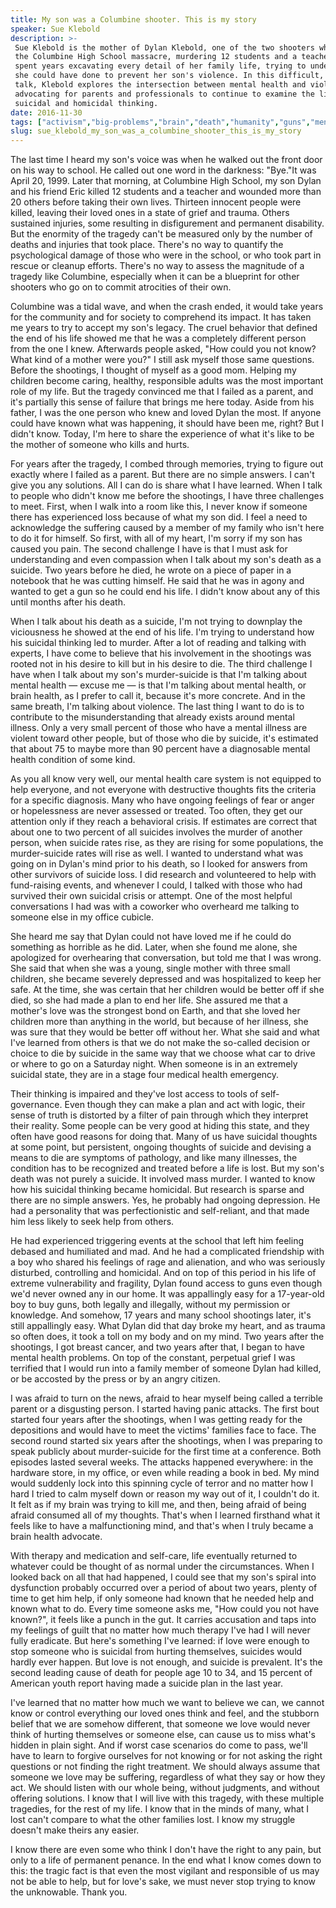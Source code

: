 ```yaml
---
title: My son was a Columbine shooter. This is my story
speaker: Sue Klebold
description: >-
 Sue Klebold is the mother of Dylan Klebold, one of the two shooters who committed
 the Columbine High School massacre, murdering 12 students and a teacher. She's
 spent years excavating every detail of her family life, trying to understand what
 she could have done to prevent her son's violence. In this difficult, jarring
 talk, Klebold explores the intersection between mental health and violence,
 advocating for parents and professionals to continue to examine the link between
 suicidal and homicidal thinking.
date: 2016-11-30
tags: ["activism","big-problems","brain","death","humanity","guns","mental-health","mind","pain","parenting","personality","society","social-change","united-states","tedmed","violence"]
slug: sue_klebold_my_son_was_a_columbine_shooter_this_is_my_story
---
```


The last time I heard my son's voice was when he walked out the front door on his way to
school. He called out one word in the darkness: "Bye."It was April 20, 1999. Later that
morning, at Columbine High School, my son Dylan and his friend Eric killed 12 students and
a teacher and wounded more than 20 others before taking their own lives. Thirteen innocent
people were killed, leaving their loved ones in a state of grief and trauma. Others
sustained injuries, some resulting in disfigurement and permanent disability. But the
enormity of the tragedy can't be measured only by the number of deaths and injuries that
took place. There's no way to quantify the psychological damage of those who were in the
school, or who took part in rescue or cleanup efforts. There's no way to assess the
magnitude of a tragedy like Columbine, especially when it can be a blueprint for other
shooters who go on to commit atrocities of their own.

Columbine was a tidal wave, and when the crash ended, it would take years for the
community and for society to comprehend its impact. It has taken me years to try to accept
my son's legacy. The cruel behavior that defined the end of his life showed me that he was
a completely different person from the one I knew. Afterwards people asked, "How could you
not know? What kind of a mother were you?" I still ask myself those same questions. Before
the shootings, I thought of myself as a good mom. Helping my children become caring,
healthy, responsible adults was the most important role of my life. But the tragedy
convinced me that I failed as a parent, and it's partially this sense of failure that
brings me here today. Aside from his father, I was the one person who knew and loved Dylan
the most. If anyone could have known what was happening, it should have been me, right?
But I didn't know. Today, I'm here to share the experience of what it's like to be the
mother of someone who kills and hurts.

For years after the tragedy, I combed through memories, trying to figure out exactly where
I failed as a parent. But there are no simple answers. I can't give you any solutions. All
I can do is share what I have learned. When I talk to people who didn't know me before the
shootings, I have three challenges to meet. First, when I walk into a room like this, I
never know if someone there has experienced loss because of what my son did. I feel a need
to acknowledge the suffering caused by a member of my family who isn't here to do it for
himself. So first, with all of my heart, I'm sorry if my son has caused you pain. The
second challenge I have is that I must ask for understanding and even compassion when I
talk about my son's death as a suicide. Two years before he died, he wrote on a piece of
paper in a notebook that he was cutting himself. He said that he was in agony and wanted
to get a gun so he could end his life. I didn't know about any of this until months after
his death.

When I talk about his death as a suicide, I'm not trying to downplay the viciousness he
showed at the end of his life. I'm trying to understand how his suicidal thinking led to
murder. After a lot of reading and talking with experts, I have come to believe that his
involvement in the shootings was rooted not in his desire to kill but in his desire to
die. The third challenge I have when I talk about my son's murder-suicide is that I'm
talking about mental health — excuse me — is that I'm talking about mental health, or
brain health, as I prefer to call it, because it's more concrete. And in the same breath,
I'm talking about violence. The last thing I want to do is to contribute to the
misunderstanding that already exists around mental illness. Only a very small percent of
those who have a mental illness are violent toward other people, but of those who die by
suicide, it's estimated that about 75 to maybe more than 90 percent have a diagnosable
mental health condition of some kind.

As you all know very well, our mental health care system is not equipped to help everyone,
and not everyone with destructive thoughts fits the criteria for a specific diagnosis.
Many who have ongoing feelings of fear or anger or hopelessness are never assessed or
treated. Too often, they get our attention only if they reach a behavioral crisis. If
estimates are correct that about one to two percent of all suicides involves the murder of
another person, when suicide rates rise, as they are rising for some populations, the
murder-suicide rates will rise as well. I wanted to understand what was going on in Dylan's
mind prior to his death, so I looked for answers from other survivors of suicide loss. I
did research and volunteered to help with fund-raising events, and whenever I could, I
talked with those who had survived their own suicidal crisis or attempt. One of the most
helpful conversations I had was with a coworker who overheard me talking to someone else
in my office cubicle.

She heard me say that Dylan could not have loved me if he could do something as horrible
as he did. Later, when she found me alone, she apologized for overhearing that
conversation, but told me that I was wrong. She said that when she was a young, single
mother with three small children, she became severely depressed and was hospitalized to
keep her safe. At the time, she was certain that her children would be better off if she
died, so she had made a plan to end her life. She assured me that a mother's love was the
strongest bond on Earth, and that she loved her children more than anything in the world,
but because of her illness, she was sure that they would be better off without her. What
she said and what I've learned from others is that we do not make the so-called decision
or choice to die by suicide in the same way that we choose what car to drive or where to
go on a Saturday night. When someone is in an extremely suicidal state, they are in a
stage four medical health emergency.

Their thinking is impaired and they've lost access to tools of self-governance. Even
though they can make a plan and act with logic, their sense of truth is distorted by a
filter of pain through which they interpret their reality. Some people can be very good at
hiding this state, and they often have good reasons for doing that. Many of us have
suicidal thoughts at some point, but persistent, ongoing thoughts of suicide and devising
a means to die are symptoms of pathology, and like many illnesses, the condition has to be
recognized and treated before a life is lost. But my son's death was not purely a suicide.
It involved mass murder. I wanted to know how his suicidal thinking became homicidal. But
research is sparse and there are no simple answers. Yes, he probably had ongoing
depression. He had a personality that was perfectionistic and self-reliant, and that made
him less likely to seek help from others.

He had experienced triggering events at the school that left him feeling debased and
humiliated and mad. And he had a complicated friendship with a boy who shared his feelings
of rage and alienation, and who was seriously disturbed, controlling and homicidal. And on
top of this period in his life of extreme vulnerability and fragility, Dylan found access
to guns even though we'd never owned any in our home. It was appallingly easy for a
17-year-old boy to buy guns, both legally and illegally, without my permission or
knowledge. And somehow, 17 years and many school shootings later, it's still appallingly
easy. What Dylan did that day broke my heart, and as trauma so often does, it took a toll
on my body and on my mind. Two years after the shootings, I got breast cancer, and two
years after that, I began to have mental health problems. On top of the constant,
perpetual grief I was terrified that I would run into a family member of someone Dylan had
killed, or be accosted by the press or by an angry citizen.

I was afraid to turn on the news, afraid to hear myself being called a terrible parent or
a disgusting person. I started having panic attacks. The first bout started four years
after the shootings, when I was getting ready for the depositions and would have to meet
the victims' families face to face. The second round started six years after the
shootings, when I was preparing to speak publicly about murder-suicide for the first time
at a conference. Both episodes lasted several weeks. The attacks happened everywhere: in
the hardware store, in my office, or even while reading a book in bed. My mind would
suddenly lock into this spinning cycle of terror and no matter how I hard I tried to calm
myself down or reason my way out of it, I couldn't do it. It felt as if my brain was
trying to kill me, and then, being afraid of being afraid consumed all of my thoughts.
That's when I learned firsthand what it feels like to have a malfunctioning mind, and
that's when I truly became a brain health advocate.

With therapy and medication and self-care, life eventually returned to whatever could be
thought of as normal under the circumstances. When I looked back on all that had happened,
I could see that my son's spiral into dysfunction probably occurred over a period of about
two years, plenty of time to get him help, if only someone had known that he needed help
and known what to do. Every time someone asks me, "How could you not have known?", it feels
like a punch in the gut. It carries accusation and taps into my feelings of guilt that no
matter how much therapy I've had I will never fully eradicate. But here's something I've
learned: if love were enough to stop someone who is suicidal from hurting themselves,
suicides would hardly ever happen. But love is not enough, and suicide is prevalent. It's
the second leading cause of death for people age 10 to 34, and 15 percent of American
youth report having made a suicide plan in the last year.

I've learned that no matter how much we want to believe we can, we cannot know or control
everything our loved ones think and feel, and the stubborn belief that we are somehow
different, that someone we love would never think of hurting themselves or someone else,
can cause us to miss what's hidden in plain sight. And if worst case scenarios do come to
pass, we'll have to learn to forgive ourselves for not knowing or for not asking the right
questions or not finding the right treatment. We should always assume that someone we love
may be suffering, regardless of what they say or how they act. We should listen with our
whole being, without judgments, and without offering solutions. I know that I will live
with this tragedy, with these multiple tragedies, for the rest of my life. I know that in
the minds of many, what I lost can't compare to what the other families lost. I know my
struggle doesn't make theirs any easier.

I know there are even some who think I don't have the right to any pain, but only to a
life of permanent penance. In the end what I know comes down to this: the tragic fact is
that even the most vigilant and responsible of us may not be able to help, but for love's
sake, we must never stop trying to know the unknowable. Thank you.

<!--
ad_duration=3.33
event="TEDMED 2016"
external_start_time=0
has_talk_citation=0
intro_duration=11.82
is_subtitle_required="False"
is_talk_featured="True"
language="en"
language_swap="False"
native_language="en"
number_of_related_talks=6
number_of_speakers=1
number_of_subtitled_videos=32
number_of_tags=16
number_of_talk_download_languages=32
number_of_talk_more_resources=1
number_of_talk_recommendations=1
number_of_talks_take_actions=0
post_ad_duration=0.83
published_timestamp="2017-02-02 16:02:52"
recording_date="2016-11-30"
speaker_description="Activist"
speaker_is_published=1
speaker_name="Sue Klebold"
talk_name="My son was a Columbine shooter. This is my story"
talk_recommendations_blurb="Check out more reading resources on mental health and violence, curated by Sue Klebold."
talks_tags=["activism","big-problems","brain","death","humanity","guns","mental-health","mind","pain","parenting","personality","society","social-change","united-states","tedmed","violence"]
talks_take_action=[]
url_audio="https://download.ted.com/talks/SueKlebold_2016P.mp3?apikey=acme-roadrunner"
url_photo_speaker="https://pe.tedcdn.com/images/ted/2a86a8e9ddcf6f0eedc3eb6cba9aa160fa5f3d4a_254x191.jpg"
url_photo_talk="https://s3.amazonaws.com/talkstar-photos/uploads/956e7cfb-9d7a-419f-8e9e-2d8760610b60/SueKlebold_2016P-embed.jpg"
url_webpage="https://www.ted.com/talks/sue_klebold_my_son_was_a_columbine_shooter_this_is_my_story"
video_type_name="TED Stage Talk"
-->